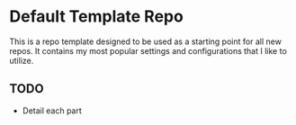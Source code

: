 # Default Template Repo

This is a repo template designed to be used as a starting point for all new repos. It contains my most popular settings and configurations that I like to utilize.

## TODO

-   Detail each part
